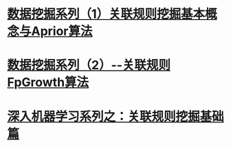 # [数据挖掘系列（1）关联规则挖掘基本概念与Aprior算法](https://www.cnblogs.com/fengfenggirl/p/associate_apriori.html)

# [数据挖掘系列（2）--关联规则FpGrowth算法](https://www.cnblogs.com/fengfenggirl/p/associate_fpgowth.html)

# [深入机器学习系列之：关联规则挖掘基础篇](https://cloud.tencent.com/developer/article/1540473)